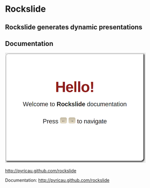 # Rockslide

## Rockslide generates dynamic presentations

## Documentation

[![Documentation](https://github.com/pyricau/rockslide/raw/master/assets/doc.png)](http://pyricau.github.com/rockslide)

http://pyricau.github.com/rockslide

Documentation: http://pyricau.github.com/rockslide